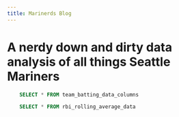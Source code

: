 ```yaml
---
title: Marinerds Blog
---
```


# A nerdy down and dirty data analysis of all things Seattle Mariners

```sql selected_team_batting_data
    SELECT * FROM team_batting_data_columns
```



<Dropdown
    data={team_batting_data} 
    name=selected_column
    value=index
    multiple=true
/>



<BarChart 
    data={team_batting_data} 
    x=Team 
    y='${inputs.selected_column.value}'
/>



```sql rbi_rolling_avg
    SELECT * FROM rbi_rolling_average_data
```

<LineChart 
    data={rbi_rolling_avg}  
    x=Date
    y=rbi_rolling_avg
    title='RBI Rolling Average'
/>